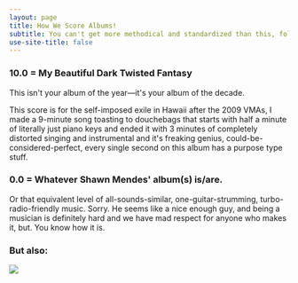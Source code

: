 ```yaml
---
layout: page
title: How We Score Albums!
subtitle: You can't get more methodical and standardized than this, folks. 
use-site-title: false
---
```


### 10.0 = My Beautiful Dark Twisted Fantasy

This isn't your album of the year—it's your album of the decade. 

This score is for the self-imposed exile in Hawaii after the 2009 VMAs, I made a 9-minute song toasting to douchebags that starts with half a minute of literally just piano keys and ended it with 3 minutes of completely distorted singing and instrumental and it's freaking genius, could-be-considered-perfect, every single second on this album has a purpose type stuff.

### 0.0 = Whatever Shawn Mendes' album(s) is/are.  

Or that equivalent level of all-sounds-similar, one-guitar-strumming, turbo-radio-friendly music. Sorry. He seems like a nice enough guy, and being a musician is definitely hard and we have mad respect for anyone who makes it, but. You know how it is. 

### But also: 

![](https://paper-attachments.dropbox.com/s_731B67F6093557172A2869CEA46041FDB8C629DAF57DF397366C6DBB6CA3A47E_1565916017259_Screen+Shot+2019-08-15+at+5.36.25+PM.png)
